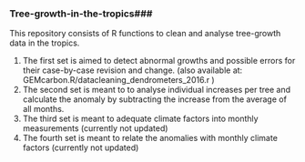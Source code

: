 ### Tree-growth-in-the-tropics###

This repository consists of R functions to clean and analyse tree-growth data in the tropics.

1. The first set is aimed to detect abnormal growths and possible errors for their case-by-case revision and change. 
   (also available at: GEMcarbon.R/datacleaning_dendrometers_2016.r )
2. The second set is meant to to analyse individual increases per tree and calculate the anomaly by subtracting the increase from the average of all months.
3. The third set is meant to adequate climate factors into monthly measurements (currently not updated)
4. The fourth set is meant to relate the anomalies with monthly climate factors (currently not updated)
